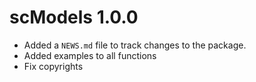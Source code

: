# scModels 1.0.0

* Added a `NEWS.md` file to track changes to the package.
* Added examples to all functions
* Fix copyrights
